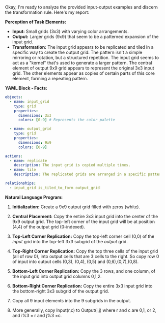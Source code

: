 Okay, I'm ready to analyze the provided input-output examples and discern the transformation rule. Here's my report:

**Perception of Task Elements:**

*   **Input:** Small grids (3x3) with varying color arrangements.
*   **Output:** Larger grids (9x9) that seem to be a patterned expansion of the input grid.
*   **Transformation:** The input grid appears to be replicated and tiled in a specific way to create the output grid. The pattern isn't a simple mirroring or rotation, but a structured repetition. The input grid seems to act as a "kernel" that's used to generate a larger pattern. The central element of output 9x9 grid appears to represent the original 3x3 input grid. The other elements appear as copies of certain parts of this core element, forming a repeating pattern.

**YAML Block - Facts:**


```yaml
objects:
  - name: input_grid
    type: grid
    properties:
      dimensions: 3x3
      colors: [0-9] # Represents the color palette

  - name: output_grid
    type: grid
    properties:
      dimensions: 9x9
      colors: [0-9]

actions:
  - name: replicate
    description: The input grid is copied multiple times.
  - name: tile
    description: The replicated grids are arranged in a specific pattern.

relationships:
  - input_grid is_tiled_to_form output_grid
```


**Natural Language Program:**

1.  **Initialization:** Create a 9x9 output grid filled with zeros (white).
2.  **Central Placement:** Copy the entire 3x3 input grid into the center of the 9x9 output grid. The top-left corner of the input grid will be at position (4,4) of the output grid (0-indexed).
3.  **Top-Left Corner Replication:** Copy the top-left corner cell (0,0) of the *input* grid into the top-left 3x3 subgrid of the *output* grid.

4.  **Top-Right Corner Replication:** Copy the top three cells of the input grid (all of row 0), into output cells that are 3 cells to the right. So copy row 0 of input into output cells (0,3), (0,4), (0,5) and (0,6),(0,7),(0,8).

5. **Bottom-Left Corner Replication:** Copy the 3 rows, and one column, of the input grid into output grid columns 0,1,2.

6.  **Bottom-Right Corner Replication:** Copy the entire 3x3 input grid into the bottom-right 3x3 subgrid of the output grid.

7. Copy all 9 input elements into the 9 subgrids in the output.

8. More generally, copy Input(r,c) to Output(i,j) where r and c are 0,1, or 2, and i%3 = r and j%3 =c.

